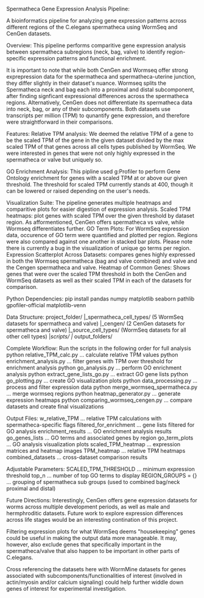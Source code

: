 Spermatheca Gene Expression Analysis Pipeline:

A bioinformatics pipeline for analyzing gene expression patterns across different regions of the C.elegans spermatheca using WormSeq and CenGen datasets. 

Overview:
This pipeline performs comparitive gene expression analysis between spermatheca subregions (neck, bag, valve) to identify region-specific expression patterns and functional enrichment. 

It is important to note that while both CenGen and Wormseq offer strong exprepression data for the spermatheca and spermatheca-uterine junction, they differ slightly in their dataset's nuance. Wormseq splits the Spermatheca neck and bag each into a proximal and distal subcomponent, after finding signficant expressional differences across the spermatheca regions. Alternatively, CenGen does not differentiate its spermatheca data into neck, bag, or any of their subcomponents. Both datasets use transcripts per million (TPM) to qunantify gene expression, and therefore were straightforward in their comparisons. 

Features:
Relative TPM analysis: We deemed the relative TPM of a gene to be the scaled TPM of the gene in the given dataset divided by the max scaled TPM of that genes across all cells types published by WormSeq. We were interested in genes that were not only highly expressed in the spermatheca or valve but uniquely so. 

GO Enrichment Analysis: This pipline used g:Profiler to perform Gene Ontology enrichment for genes with a scaled TPM at or above our given threshold. The threshold for scaled TPM currently stands at 400, though it can be lowered or raised depending on the user's needs. 

Visualization Suite: The pipeline generates multiple heatmaps and comparitive plots for easier digestion of expression analysis. 
    Scaled TPM heatmaps: plot genes with scaled TPM over the given threshold by dataset region. As afformentioned, CenGen offers spermatheca vs valve, while Wormseq differentiates further. 
    GO Term Plots: For WormSeq expression data, occurence of GO term were quantified and plotted per region. Regions were also compared against one another in stacked bar plots. Please note there is currently a bug in the visualization of unique go terms per region. 
    Expression Scatterplot Across Datasets: compares genes highly expressed in both the Wormseq spermatheca (bag and valve combined) and valve and the Cengen spermatheca and valve. 
    Heatmap of Common Genes: Shows genes that were over the scaled TPM threshold in both the CenGen and WormSeq datasets as well as their scaled TPM in each of the datasets for comparison. 

Python Dependencies:
pip install pandas numpy matplotlib seaborn pathlib gpofiler-official matplotlib-venn

Data Structure:
project_folder/
|_spermatheca_cell_types/ (5 WormSeq datasets for spermatheca and valve)
|_cengen/ (2 CenGen datasets for spermatheca and valve)
|_source_cell_types/ (WormSeq datasets for all other cell types)
|_scripts/
|_ output_folders/

Complete Workflow: Run the scripts in the following order for full analysis
python relative_TPM_calc.py ... calculate relative TPM values
python enrichment_analysis.py ... filter genes with TPM over threshold for enrichment analysis
python go_analysis.py ... perform GO enrichment analysis
python extract_gene_lists_go.py ... extract GO gene lists
python go_plotting.py ... create GO visualization plots
python data_processing.py ... process and filter expression data
python merge_wormseq_spermatheca.py ... merge wormseq regions
python heatmap_generator.py ... generate expression heatmaps
python comparing_wormseq_cengen.py ... compare datasets and create final visualizations

Output Files:
w_relative_TPM ... relative TPM calculations with spermatheca-specific flags
filtered_for_enrichment ... gene lists filtered for GO analysis
enrichment_results ... GO enrichment analysis results
go_genes_lists ... GO terms and associated genes by region
go_term_plots ... GO analysis visualization plots
scaled_TPM_heatmap ... expression matrices and heatmap images
TPM_heatmap ... relative TPM heatmaps
combined_datasets ... cross-dataset comparison results

Adjustable Parameters:
SCALED_TPM_THRESHOLD ... minimum expression threshold
top_n ... number of top GO terms to display
REGION_GROUPS = {} ... grouping of spermatheca sub groups (used to combined bag/neck proximal and distal)

Future Directions: 
Interestingly, CenGen offers gene expression datasets for worms across multiple development periods, as well as male and hermphroditic datasets. Future work to explore expression differences across life stages would be an interesting contination of this project. 

Filtering expression plots for what WormSeq deems "housekeeping" genes could be useful in making the output data more manageable. It may, however, also exclude genes that specifically important in the spermatheca/valve that also happen to be important in other parts of C.elegans. 

Cross referencing the datasets here with WormMine datasets for genes associated with subcomponents/functionalities of interest (involved in actin/myosin and/or calcium signaling) could help further widdle down genes of interest for experimental investigation. 



